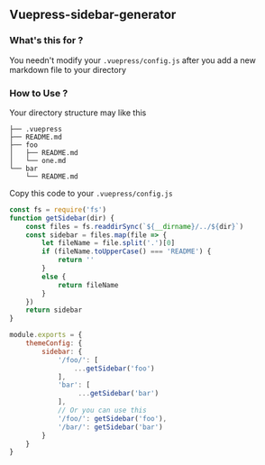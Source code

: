 ## Vuepress-sidebar-generator

### What's this for ? 

You needn't modify your `.vuepress/config.js` after you add a new markdown file to your directory



### How to Use ?

Your directory structure may like this

``` 
├── .vuepress
├── README.md
├── foo
│   ├── README.md
│   └── one.md
└── bar
    └── README.md

```

Copy this code to your `.vuepress/config.js`

``` javascript
const fs = require('fs')
function getSidebar(dir) {
    const files = fs.readdirSync(`${__dirname}/../${dir}`)
    const sidebar = files.map(file => {
        let fileName = file.split('.')[0]
        if (fileName.toUpperCase() === 'README') {
            return ''
        }
        else {
            return fileName
        }
    })
    return sidebar
}

module.exports = {
    themeConfig: {
        sidebar: {
            '/foo/': [
                ...getSidebar('foo')
            ],
            'bar': [
                 ...getSidebar('bar')
            ],
            // Or you can use this
            '/foo/': getSidebar('foo'),
            '/bar/': getSidebar('bar') 
        }
    }
}
```



